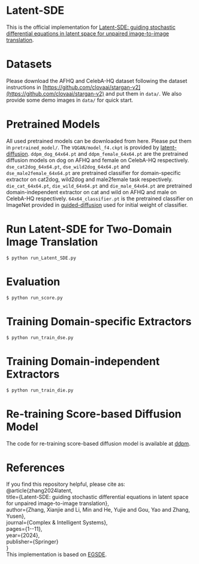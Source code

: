 # Latent-SDE
This is the official implementation for [Latent-SDE: guiding stochastic differential equations in latent space for unpaired image-to-image translation](https://link.springer.com/article/10.1007/s40747-024-01566-1).
# Datasets
Please download the AFHQ and CelebA-HQ dataset following the dataset instructions in [https://github.com/clovaai/stargan-v2](https://github.com/clovaai/stargan-v2) and put them in `data/`. We also provide some demo images in `data/` for quick start.
# Pretrained Models
All used pretrained models can be downloaded from here. Please put them in `pretrained_model/`. The `VQGAN/model_f4.ckpt` is provided by [latent-diffusion]( https://ommer-lab.com/files/latent-diffusion/vq-f4.zip). `ddpm_dog_64x64.pt` and `ddpm_female_64x64.pt` are the pretrained diffusion models on dog on AFHQ and female on CelebA-HQ respectively. `dse_cat2dog_64x64.pt`, `dse_wild2dog_64x64.pt` and `dse_male2female_64x64.pt` are pretrained classifier for domain-specific extractor on cat2dog, wild2dog and male2female task respectively. `die_cat_64x64.pt`, `die_wild_64x64.pt` and `die_male_64x64.pt` are pretrained domain-independent extractor on cat and wild on AFHQ and male on CelebA-HQ respectively. `64x64_classifier.pt` is the pretrained classifier on ImageNet provided in [guided-diffusion](https://github.com/openai/guided-diffusion) used for initial weight of classifier.
# Run Latent-SDE for Two-Domain Image Translation
    $ python run_Latent_SDE.py
# Evaluation
    $ python run_score.py
# Training Domain-specific Extractors
    $ python run_train_dse.py
# Training Domain-independent Extractors
    $ python run_train_die.py
# Re-training Score-based Diffusion Model
The code for re-training score-based diffusion model is available at [ddpm]( https://github.com/zoubohao/DenoisingDiffusionProbabilityModel-ddpm-).
# References
If you find this repository helpful, please cite as:  
        @article{zhang2024latent,  
            title={Latent-SDE: guiding stochastic differential equations in latent space for unpaired image-to-image translation},  
            author={Zhang, Xianjie and Li, Min and He, Yujie and Gou, Yao and Zhang, Yusen},  
            journal={Complex \& Intelligent Systems},  
            pages={1--11},  
            year={2024},  
            publisher={Springer}  
        }  
This implementation is based on [EGSDE](https://github.com/ML-GSAI/EGSDE/tree/master).
